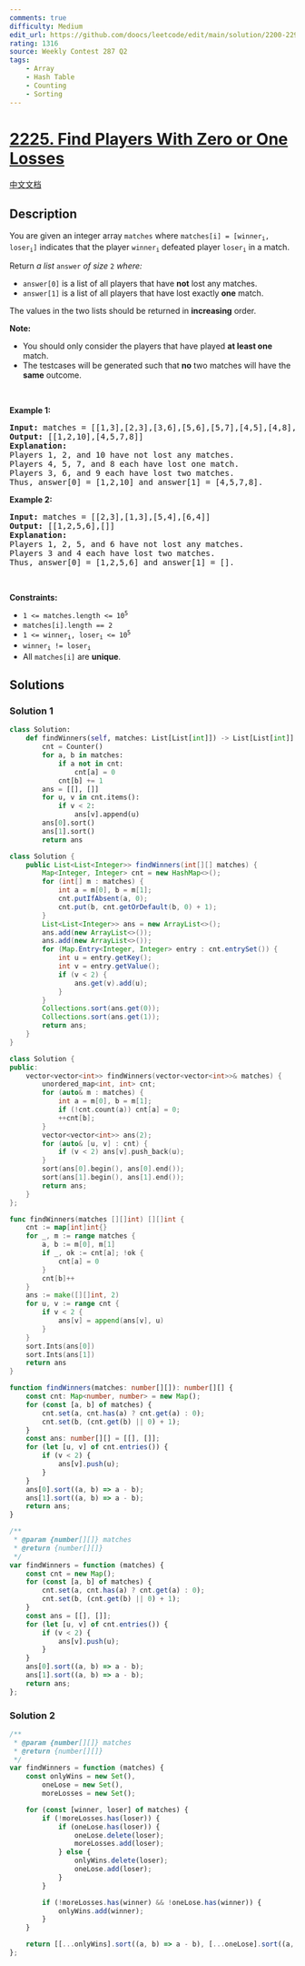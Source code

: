 ```yaml
---
comments: true
difficulty: Medium
edit_url: https://github.com/doocs/leetcode/edit/main/solution/2200-2299/2225.Find%20Players%20With%20Zero%20or%20One%20Losses/README_EN.md
rating: 1316
source: Weekly Contest 287 Q2
tags:
    - Array
    - Hash Table
    - Counting
    - Sorting
---
```


<!-- problem:start -->

# [2225. Find Players With Zero or One Losses](https://leetcode.com/problems/find-players-with-zero-or-one-losses)

[中文文档](/solution/2200-2299/2225.Find%20Players%20With%20Zero%20or%20One%20Losses/README.md)

## Description

<!-- description:start -->

<p>You are given an integer array <code>matches</code> where <code>matches[i] = [winner<sub>i</sub>, loser<sub>i</sub>]</code> indicates that the player <code>winner<sub>i</sub></code> defeated player <code>loser<sub>i</sub></code> in a match.</p>

<p>Return <em>a list </em><code>answer</code><em> of size </em><code>2</code><em> where:</em></p>

<ul>
	<li><code>answer[0]</code> is a list of all players that have <strong>not</strong> lost any matches.</li>
	<li><code>answer[1]</code> is a list of all players that have lost exactly <strong>one</strong> match.</li>
</ul>

<p>The values in the two lists should be returned in <strong>increasing</strong> order.</p>

<p><strong>Note:</strong></p>

<ul>
	<li>You should only consider the players that have played <strong>at least one</strong> match.</li>
	<li>The testcases will be generated such that <strong>no</strong> two matches will have the <strong>same</strong> outcome.</li>
</ul>

<p>&nbsp;</p>
<p><strong class="example">Example 1:</strong></p>

<pre>
<strong>Input:</strong> matches = [[1,3],[2,3],[3,6],[5,6],[5,7],[4,5],[4,8],[4,9],[10,4],[10,9]]
<strong>Output:</strong> [[1,2,10],[4,5,7,8]]
<strong>Explanation:</strong>
Players 1, 2, and 10 have not lost any matches.
Players 4, 5, 7, and 8 each have lost one match.
Players 3, 6, and 9 each have lost two matches.
Thus, answer[0] = [1,2,10] and answer[1] = [4,5,7,8].
</pre>

<p><strong class="example">Example 2:</strong></p>

<pre>
<strong>Input:</strong> matches = [[2,3],[1,3],[5,4],[6,4]]
<strong>Output:</strong> [[1,2,5,6],[]]
<strong>Explanation:</strong>
Players 1, 2, 5, and 6 have not lost any matches.
Players 3 and 4 each have lost two matches.
Thus, answer[0] = [1,2,5,6] and answer[1] = [].
</pre>

<p>&nbsp;</p>
<p><strong>Constraints:</strong></p>

<ul>
	<li><code>1 &lt;= matches.length &lt;= 10<sup>5</sup></code></li>
	<li><code>matches[i].length == 2</code></li>
	<li><code>1 &lt;= winner<sub>i</sub>, loser<sub>i</sub> &lt;= 10<sup>5</sup></code></li>
	<li><code>winner<sub>i</sub> != loser<sub>i</sub></code></li>
	<li>All <code>matches[i]</code> are <strong>unique</strong>.</li>
</ul>

<!-- description:end -->

## Solutions

<!-- solution:start -->

### Solution 1

<!-- tabs:start -->

```python
class Solution:
    def findWinners(self, matches: List[List[int]]) -> List[List[int]]:
        cnt = Counter()
        for a, b in matches:
            if a not in cnt:
                cnt[a] = 0
            cnt[b] += 1
        ans = [[], []]
        for u, v in cnt.items():
            if v < 2:
                ans[v].append(u)
        ans[0].sort()
        ans[1].sort()
        return ans
```

```java
class Solution {
    public List<List<Integer>> findWinners(int[][] matches) {
        Map<Integer, Integer> cnt = new HashMap<>();
        for (int[] m : matches) {
            int a = m[0], b = m[1];
            cnt.putIfAbsent(a, 0);
            cnt.put(b, cnt.getOrDefault(b, 0) + 1);
        }
        List<List<Integer>> ans = new ArrayList<>();
        ans.add(new ArrayList<>());
        ans.add(new ArrayList<>());
        for (Map.Entry<Integer, Integer> entry : cnt.entrySet()) {
            int u = entry.getKey();
            int v = entry.getValue();
            if (v < 2) {
                ans.get(v).add(u);
            }
        }
        Collections.sort(ans.get(0));
        Collections.sort(ans.get(1));
        return ans;
    }
}
```

```cpp
class Solution {
public:
    vector<vector<int>> findWinners(vector<vector<int>>& matches) {
        unordered_map<int, int> cnt;
        for (auto& m : matches) {
            int a = m[0], b = m[1];
            if (!cnt.count(a)) cnt[a] = 0;
            ++cnt[b];
        }
        vector<vector<int>> ans(2);
        for (auto& [u, v] : cnt) {
            if (v < 2) ans[v].push_back(u);
        }
        sort(ans[0].begin(), ans[0].end());
        sort(ans[1].begin(), ans[1].end());
        return ans;
    }
};
```

```go
func findWinners(matches [][]int) [][]int {
	cnt := map[int]int{}
	for _, m := range matches {
		a, b := m[0], m[1]
		if _, ok := cnt[a]; !ok {
			cnt[a] = 0
		}
		cnt[b]++
	}
	ans := make([][]int, 2)
	for u, v := range cnt {
		if v < 2 {
			ans[v] = append(ans[v], u)
		}
	}
	sort.Ints(ans[0])
	sort.Ints(ans[1])
	return ans
}
```

```ts
function findWinners(matches: number[][]): number[][] {
    const cnt: Map<number, number> = new Map();
    for (const [a, b] of matches) {
        cnt.set(a, cnt.has(a) ? cnt.get(a) : 0);
        cnt.set(b, (cnt.get(b) || 0) + 1);
    }
    const ans: number[][] = [[], []];
    for (let [u, v] of cnt.entries()) {
        if (v < 2) {
            ans[v].push(u);
        }
    }
    ans[0].sort((a, b) => a - b);
    ans[1].sort((a, b) => a - b);
    return ans;
}
```

```js
/**
 * @param {number[][]} matches
 * @return {number[][]}
 */
var findWinners = function (matches) {
    const cnt = new Map();
    for (const [a, b] of matches) {
        cnt.set(a, cnt.has(a) ? cnt.get(a) : 0);
        cnt.set(b, (cnt.get(b) || 0) + 1);
    }
    const ans = [[], []];
    for (let [u, v] of cnt.entries()) {
        if (v < 2) {
            ans[v].push(u);
        }
    }
    ans[0].sort((a, b) => a - b);
    ans[1].sort((a, b) => a - b);
    return ans;
};
```

<!-- tabs:end -->

<!-- solution:end -->

<!-- solution:start -->

### Solution 2

<!-- tabs:start -->

```js
/**
 * @param {number[][]} matches
 * @return {number[][]}
 */
var findWinners = function (matches) {
    const onlyWins = new Set(),
        oneLose = new Set(),
        moreLosses = new Set();

    for (const [winner, loser] of matches) {
        if (!moreLosses.has(loser)) {
            if (oneLose.has(loser)) {
                oneLose.delete(loser);
                moreLosses.add(loser);
            } else {
                onlyWins.delete(loser);
                oneLose.add(loser);
            }
        }

        if (!moreLosses.has(winner) && !oneLose.has(winner)) {
            onlyWins.add(winner);
        }
    }

    return [[...onlyWins].sort((a, b) => a - b), [...oneLose].sort((a, b) => a - b)];
};
```

<!-- tabs:end -->

<!-- solution:end -->

<!-- problem:end -->
